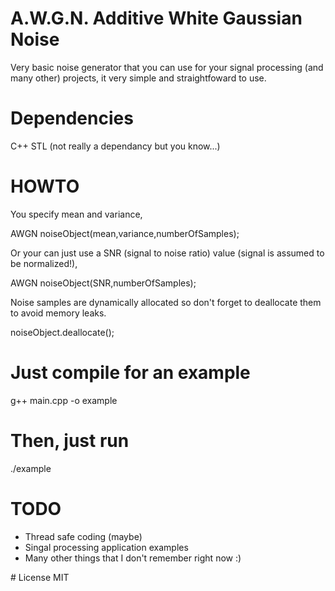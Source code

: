# A.W.G.N. Additive White Gaussian Noise

Very basic noise generator that you can use for your signal processing (and many other) projects, it very simple and straightfoward to use.  

# Dependencies 
C++ STL (not really a dependancy but you know...)

# HOWTO
You specify mean and variance, 

AWGN noiseObject(mean,variance,numberOfSamples);

Or your can just use a SNR (signal to noise ratio) value (signal is assumed to be normalized!), 

AWGN noiseObject(SNR,numberOfSamples); 

Noise samples are dynamically allocated so don't forget to deallocate them to avoid memory leaks.

noiseObject.deallocate(); 

# Just compile for an example 
g++ main.cpp -o example

# Then, just run
./example

# TODO
- Thread safe coding (maybe)
- Singal processing application examples 
- Many other things that I don't remember right now :)

# License
MIT 
